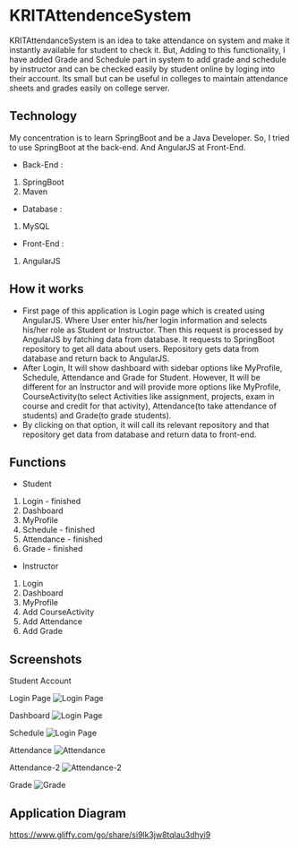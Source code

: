 # KRITAttendenceSystem

KRITAttendanceSystem is an idea to take attendance on system and make it instantly available for student to check it. But, Adding to
this functionality, I have added Grade and Schedule part in system to add grade and schedule by instructor and can be 
checked easily by student online by loging into their account. Its small but can be useful in colleges to maintain attendance sheets and
grades easily on college server.

## Technology

My concentration is to learn SpringBoot and be a Java Developer. So, I tried to use SpringBoot at the back-end. And AngularJS at Front-End.
* Back-End : 
1. SpringBoot
2. Maven
* Database : 
1. MySQL
* Front-End : 
1. AngularJS

## How it works 

* First page of this application is Login page which is created using AngularJS. Where User enter his/her login information and selects 
his/her role as Student or Instructor. Then this request is processed by AngularJS by fatching data from database. It requests to
SpringBoot repository to get all data about users. Repository gets data from database and return back to AngularJS. 
* After Login, It will show dashboard with sidebar options like MyProfile, Schedule, Attendance and Grade for Student. However, It will
be different for an Instructor and will provide more options like MyProfile, CourseActivity(to select Activities like assignment, projects,
exam in course and credit for that activity), Attendance(to take attendance of students) and Grade(to grade students).
* By clicking on that option, it will call its relevant repository and that repository get data from database and return data to front-end.

## Functions
* Student
1. Login       - finished
2. Dashboard   
3. MyProfile   
4. Schedule    - finished
5. Attendance  - finished
6. Grade       - finished

* Instructor
1. Login
2. Dashboard
3. MyProfile
4. Add CourseActivity
5. Add Attendance
6. Add Grade

## Screenshots

Student Account

Login Page
![Login Page](https://github.com/DivyangPatelKRIT/KRITAttendenceSystem/blob/master/KritAttendenceSystem/src/main/resources/static/resource/img/Login.png)

Dashboard
![Login Page](https://github.com/DivyangPatelKRIT/KRITAttendenceSystem/blob/master/KritAttendenceSystem/src/main/resources/static/resource/img/Dashboard.png)

Schedule
![Login Page](https://github.com/DivyangPatelKRIT/KRITAttendenceSystem/blob/master/KritAttendenceSystem/src/main/resources/static/resource/img/CourseSchedule.png)

Attendance
![Attendance](https://github.com/DivyangPatelKRIT/KRITAttendenceSystem/blob/master/KritAttendenceSystem/src/main/resources/static/resource/img/Attendance.png)

Attendance-2
![Attendance-2](https://github.com/DivyangPatelKRIT/KRITAttendenceSystem/blob/master/KritAttendenceSystem/src/main/resources/static/resource/img/Attendance-2.png)

Grade
![Grade](https://github.com/DivyangPatelKRIT/KRITAttendenceSystem/blob/master/KritAttendenceSystem/src/main/resources/static/resource/img/Grade.png)


## Application Diagram

https://www.gliffy.com/go/share/si9lk3jw8tqlau3dhyi9

